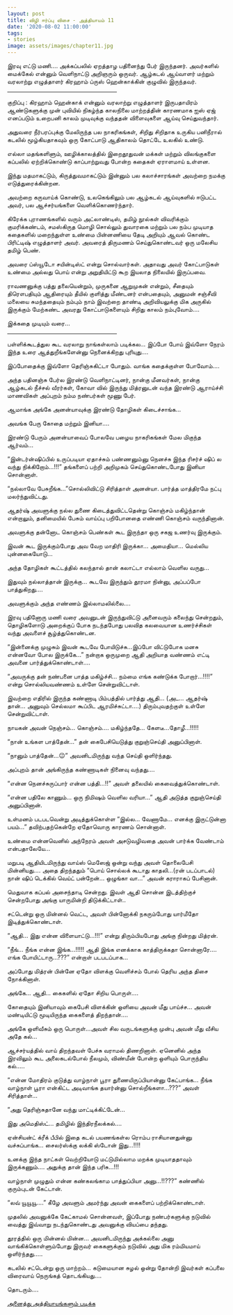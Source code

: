 ```yaml
---
layout: post
title: விழி ஈர்ப்பு விசை - அத்தியாயம் 11
date: '2020-08-02 11:00:00'
tags:
- stories
image: assets/images/chapter11.jpg
---
```

இரவு எட்டு மணி….
அக்கப்பலில் ஏறத்தாழ பதினைந்து பேர் இருந்தனர். அவர்களில் மைக்கேல் என்னும் வெளிநாட்டு அறிஞரும் ஒருவர். ஆழ்கடல் ஆய்வாளர் மற்றும் வரலாற்று எழுத்தாளர் கிரஹாம் ப்ருஸ் ஹென்காக்கின் குழுவில் இருந்தவர்.

<hr style="width:50%;height:2px;border-width:0;color:gray;background-color:gray" >
குறிப்பு :
கிரஹாம் ஹென்காக் என்னும் வரலாற்று எழுத்தாளர் இருபதாயிரம் ஆண்டுகளுக்கு முன் புவியில் நிகழ்ந்த காலநிலை மாற்றத்தின் காரணமாக ஐஸ் ஏஜ் எனப்படும் உறைபனி காலம்  முடிவுக்கு வந்ததன் விளைவுகளை ஆய்வு செய்துவந்தார்.

அதுவரை நீர்பரப்புக்கு மேலிருந்த பல நாகரிகங்கள், சிறிது சிறிதாக உருகிய பனிநீரால் கடலில் மூழ்கியதாகவும் ஒரு கோட்பாடு ஆதிகாலம் தொட்டே உலகில் உண்டு.

எல்லா மதங்களிளும், ஊழிக்காலத்தில் இறைதூதுவன் மக்கள் மற்றும் விலங்குகளை கப்பலில் ஏற்றிக்கொண்டு காப்பாற்றுவது போன்ற கதைகள் ஏராளமாய் உள்ளன.

இந்து மதமாகட்டும், கிருத்துவமாகட்டும் இன்னும் பல கலாச்சாரங்கள் அவற்றை நமக்கு எடுத்துரைக்கின்றன.

அவற்றை கருவாய்க் கொண்டு, உலகெங்கிலும் பல ஆழ்கடல் ஆய்வுகளில் ஈடுபட்ட அவர், பல ஆச்சர்யங்களை வெளிக்கொணர்ந்தார்.

கிரேக்க புராணங்களில் வரும் அட்லாண்டிஸ், தமிழ் நூல்கள் விவரிக்கும் குமரிக்கண்டம், சமஸ்கிருத மொழி சொல்லும் துவாரகை மற்றும் பல நம்ப முடியாத கதைகளில் மறைந்துள்ள உண்மை பின்னணியை தேடி அறியும் ஆவல் கொண்ட பிரிட்டிஷ் எழுத்தாளர் அவர். அவரைத் திருமணம் செய்துகொண்டவர் ஒரு மலேசிய தமிழ் பெண்.

அவரை ப்ஸ்யூடோ சயின்டிஸ்ட் என்று சொல்வார்கள். அதாவது அவர் கோட்பாடுகள் உண்மை அல்லது பொய் என்று அறுதியிட்டு கூற இயலாத நிலையில் இருப்பவை.

ராவணனுக்கு பத்து தலையென்றும், முருகனை ஆறுமுகன் என்றும், சீதையும் திரௌபதியும் ஆதிரையும் தீயில் குளித்து மீண்டனர் என்பதையும், அனுமன் சஞ்சீவி மலையை சுமந்ததையும் நம்பும் நாம் இவற்றை தாண்டி அறிவியலுக்கு மிக அருகில் இருக்கும் மேற்கண்ட அவரது கோட்பாடுகளையும் சிறிது காலம் நம்புவோம்….

இக்கதை முடியும் வரை…
<hr style="width:50%;height:2px;border-width:0;color:gray;background-color:gray" >

பள்ளிக்கூடத்துல கூட வரலாறு நாங்கள்லாம் படிக்கல… இப்போ போய் இவ்ளோ நேரம் இந்த உரை ஆத்துறீங்களேன்னு நெனைக்கிறது புரியுது….

இப்போதைக்கு இவ்ளோ தெரிஞ்சுகிட்டா போதும். வாங்க கதைக்குள்ள போவோம்….

அந்த பதினஞ்சு பேர்ல இரண்டு வெளிநாட்டினர், நான்கு மீனவர்கள், நான்கு ஆழ்கடல் நீச்சல் வீரர்கள், கோவா வில் இருந்து மித்ரனுடன் வந்த இரண்டு ஆராய்ச்சி மாணவிகள் அப்புறம் நம்ம நண்பர்கள் மூணு பேர்.

ஆமாங்க அங்கே அனன்யாவுக்கு இரண்டு தோழிகள் கிடைச்சாங்க…

அவங்க பேரு கோதை மற்றும் இனியா.…

இரண்டு பேரும் அனன்யாவைப் போலவே பழைய நாகரிகங்கள் மேல மிகுந்த ஆர்வம்…

“இன்டர்ன்ஷிப்பில் உருப்படியா ஏதாச்சும் பண்ணனும்னு நெனச்சு இந்த ரிசர்ச் ஷிப் ல வந்து நிக்கிறோம்…!!!” தங்களைப் பற்றி அறிமுகம் செய்துகொண்டபோது இனியா சொன்னாள்.

“நல்லாவே பேசுறீங்க…”சொல்லிவிட்டு சிரித்தாள் அனன்யா. பார்த்த மாத்திரமே நட்பு மலர்ந்துவிட்டது.

ஆதர்ஷ் அவளுக்கு நல்ல துணை கிடைத்துவிட்டதென்று கொஞ்சம் மகிழ்ந்தான் என்றாலும், தனிமையில் பேசும் வாய்ப்பு பறிபோனதை எண்ணி கொஞ்சம் வருந்தினான்.

அவளுக்கு தன்னோட கொஞ்சம் பெண்கள் கூட இருந்தா ஒரு சகஜ உணர்வு இருக்கும்.

இவன் கூட இருக்கும்போது அவ வேற மாதிரி இருக்கா… அமைதியா… மெல்லிய புன்னகையோடு…

அந்த தோழிகள் கூட்டத்தில் கலந்தால் தான் கலாட்டா எல்லாம் வெளில வருது…

இதுவும் நல்லாத்தான் இருக்கு… கூடவே இருந்தும் தூரமா நின்னு, அப்பப்போ பாத்துகிறது….

அவளுக்கும் அந்த எண்ணம் இல்லாமலில்லை….

இரவு பதினோரு மணி வரை அவனுடன் இருந்துவிட்டு அனைவரும் கலைந்து சென்றதும், தொழிகளோடு அறைக்குப் போக நடந்தபோது பலவித கலவையான உணர்ச்சிகள் வந்து அவளைச் சூழ்த்துகொண்டன.

“இன்னைக்கு முழுசும் இவன் கூடவே போயிடுச்சு…இப்போ விட்டுபோக மனசு என்னவோ போல இருக்கே…” நன்றாக ஒருமுறை ஆதி அறியாத வண்ணம் எட்டி அவனை பார்த்துக்கொண்டாள்….

“அவருக்கு தன் நண்பனை பாத்த மகிழ்ச்சி… நம்மை எங்க கண்டுக்க போறார்…!!!!” என்று சொல்லியவண்ணம் உள்ளே சென்றுவிட்டாள்.

இவற்றை எதிரில் இருந்த கண்ணாடி பிம்பத்தில் பார்த்து ஆதி… (அட… ஆதர்ஷ் தான்… அனுவும் செல்லமா கூப்பிட ஆரமிச்சுட்டா….) திரும்புவதற்குள் உள்ளே சென்றுவிட்டாள்.

நாயகன் அவன் நெஞ்சம்… கொஞ்சம்…. மகிழ்ந்ததே… கேளடீ…தோழீ…!!!!!

“நான் உங்கள பாத்தேன்…” தன் கைபேசியெடுத்து குறுஞ்செய்தி அனுப்பினாள்.

“நானும் பாத்தேன்…😉” அவனிடமிருந்து வந்த செய்தி ஒளிர்ந்தது.

அப்புறம் தான் அங்கிருந்த கண்ணாடிகள் நினைவு வந்தது….

“என்ன நெனச்சுருப்பார் என்ன பத்தி…!!” அவள் தலையில் கைவைத்துக்கொண்டாள்.

“என்ன பதிலே காணும்… ஒரு நிமிஷம் வெளில வரியா…” ஆதி அடுத்த குறுஞ்செய்தி அனுப்பினான்.

உள்மனம் படபடவென்று அடித்துக்கொள்ள “இல்ல… வேணாமே… எனக்கு இருட்டுன்னா பயம்…” தவிற்பதற்கென்றே ஏதோவொரு காரணம் சொன்னாள்.

உண்மை என்னவெனில் அந்நேரம் அவள் அசடுவழிவதை அவன் பார்க்க வேண்டாம் என்பதாலேயே…

மறுபடி ஆதியிடமிருந்து வாய்ஸ்   மெஸேஜ் ஒன்று வந்து அவள் தொலைபேசி மின்னியது…. அதை திறந்ததும் “பொய் சொல்லக் கூடாது காதலி…(ரன் படப்பாடல்) நான் ஷிப் டெக்கில் வெய்ட் பன்றேன்… ஒழுங்கா வா…” அவன் கராராகப் பேசினான்.

மெதுவாக கப்பல் அசைந்தாடி சென்றது. இவள் ஆதி சொன்ன இடத்திற்குச் சென்றபோது அங்கு யாருமின்றி திடுக்கிட்டாள்..

சட்டென்று ஒரு மின்னல் வெட்ட, அவள் பின்னோக்கி நகரும்போது யார்மீதோ இடித்துக்கொண்டாள்.

“ஆதி… இது என்ன விளையாட்டு…!!!” என்று திரும்பியபோது அங்கு நின்றது மித்ரன்.

“நீங்… நீங்க என்ன இங்க…!!!!! ஆதி இங்க எனக்காக காத்திருக்கதா சொன்னாரே…. எங்க போயிட்டாரு…???” என்றாள் படபடப்பாக…

அப்போது மித்ரன் பின்னே ஏதோ விளக்கு வெளிச்சம் போல் தெரிய அந்த திசை நோக்கினாள்.

அங்கே… ஆதி… கைகளில் ஏதோ சிறிய பொருள்….

கோதையும் இனியாவும் கைபேசி விளக்கின் ஒளியை அவன் மீது பாய்ச்ச… அவன் மண்டியிட்டு மூடியிருந்த கைகளைத் திறந்தான்….

அங்கே ஒளிவீசும் ஒரு பொருள்…அவள் சில வருடங்களுக்கு முன்பு அவன் மீது வீசிய அதே கல்…

ஆச்சர்யத்தில் வாய் திறந்தவள் பேச்சு வராமல் திணறினாள். ஏனெனில் அந்த இரவிலும் கூட அலைகடல்போல் நீலமும், விண்மீன் போன்ற ஒளியும் பொருந்திய கல்…..

“என்ன மோதிரம் குடுத்து வாழ்நாள் பூரா துணையிருப்பியான்னு கேட்பாங்க… நீங்க வாழ்நாள் பூரா என்கிட்ட அடிவாங்க தயார்ன்னு சொல்றீங்களா…???” அவள் சிரித்தாள்…

“அது தெரிஞ்சுதானே வந்து மாட்டிக்கிட்டேன்…

இது அமெதிஸ்ட்… தமிழில் இந்திரநீலக்கல்….

ஏன்சியன்ட் க்ரீக் பீபில் இதை கடல் பயணங்கள்ல ரொம்ப ராசியானதுன்னு வச்சுப்பாங்க… சைலர்ஸ்க்கு லக்கி ஸ்டோன் இது…!!!!

உனக்கு இந்த நாட்கள் வெற்றியோடு மட்டுமில்லாம மறக்க முடியாததாவும் இருக்கணும்…. அதுக்கு தான் இந்த பரிசு…!!!

வாழ்நாள் முழுதும் என்ன கண்கலங்காம பாத்துப்பியா அனு…!!???” கண்ணில் குரும்புடன் கேட்டான்.

“லவ் யூயூயூ….” கீழே அவளும் அமர்ந்து அவன் கைகளைப் பற்றிக்கொண்டாள்.

முதலில் அவனுக்கே கேட்காமல் சொன்னவள், இப்போது நண்பர்களுக்கு நடுவில் வைத்து இவ்வாறு நடந்துகொண்டது அவனுக்கு வியப்பை தந்தது.

தூரத்தில் ஒரு மின்னல் மின்ன… அவனிடமிருந்து அக்கல்லை அனு வாங்கிக்கொள்ளும்போது  இருவர் கைகளுக்கும் நடுவில் அது மிக ரம்மியமாய் ஒளிர்ந்தது…..

கடலில் சட்டென்று ஒரு மாற்றம்... கடுமையான சுழல் ஒன்று தோன்றி இவர்கள் கப்பலை விரைவாய் நெருங்கத் தொடங்கியது….

தொடரும்….

[அனைத்து அத்தியாயங்களும் படிக்க](https://www.pratheba.com/vizhi-eerppu-visai/)

